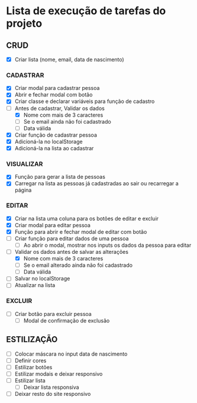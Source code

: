 # Lista de execução de tarefas do projeto

## CRUD
- [x] Criar lista (nome, email, data de nascimento)

### CADASTRAR
- [x] Criar modal para cadastrar pessoa
- [x] Abrir e fechar modal com botão
- [x] Criar classe e declarar variáveis para função de cadastro
- [ ] Antes de cadastrar, Validar os dados
    - [x] Nome com mais de 3 caracteres
    - [ ] Se o email ainda não foi cadastrado
    - [ ] Data válida
- [x] Criar função de cadastrar pessoa
- [x] Adicioná-la no localStorage
- [x] Adicioná-la na lista ao cadastrar

### VISUALIZAR
- [x] Função para gerar a lista de pessoas
- [x] Carregar na lista as pessoas já cadastradas ao sair ou recarregar a página

### EDITAR
- [x] Criar na lista uma coluna para os botões de editar e excluir
- [x] Criar modal para editar pessoa
- [x] Função para abrir e fechar modal de editar com botão
- [ ] Criar função para editar dados de uma pessoa
    - [ ] Ao abrir o modal, mostrar nos inputs os dados da pessoa para editar
- [ ] Validar os dados antes de salvar as alterações
    - [x] Nome com mais de 3 caracteres
    - [ ] Se o email alterado ainda não foi cadastrado
    - [ ] Data válida
- [ ] Salvar no localStorage
- [ ] Atualizar na lista

### EXCLUIR
- [ ] Criar botão para excluir pessoa
    - [ ] Modal de confirmação de exclusão

## ESTILIZAÇÃO
- [ ] Colocar máscara no input data de nascimento
- [ ] Definir cores
- [ ] Estilizar botões
- [ ] Estilizar modais e deixar responsivo
- [ ] Estilizar lista
    - [ ] Deixar lista responsiva
- [ ] Deixar resto do site responsivo
